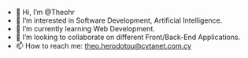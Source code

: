 - 👋 Hi, I’m @Theohr
- 👀 I’m interested in Software Development, Artificial Intelligence.
- 🌱 I’m currently learning Web Development.
- 💞️ I’m looking to collaborate on different Front/Back-End Applications.
- 📫 How to reach me: theo.herodotou@cytanet.com.cy

<!---
Theohr/Theohr is a ✨ special ✨ repository because its `README.md` (this file) appears on your GitHub profile.
You can click the Preview link to take a look at your changes.
--->
